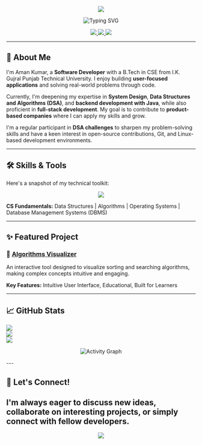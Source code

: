 <p align="center">
  <img src="https://capsule-render.vercel.app/api?type=waving&color=0:00b3ff,100:2af598&height=120&section=header&text=Hi!%20I'm%20Aman%20Kumar&fontSize=42&animation=fadeIn" />
</p>
<p align="center">
  <img src="https://readme-typing-svg.demolab.com?font=Fira+Code&pause=1000&color=00b3ff&center=true&vCenter=true&width=435&lines=Software+Developer;Backend+Enthusiast;Full+Stack+Learner;System+Design+Learner" alt="Typing SVG" />
</p>
<p align="center">
  <a href="https://linkedin.com/in/aman32" target="_blank">
    <img src="https://img.shields.io/badge/LinkedIn-0A66C2?style=for-the-badge&logo=linkedin&logoColor=white" />
  </a>
  <a href="https://leetcode.com/Aman_LeetMind" target="_blank">
    <img src="https://img.shields.io/badge/LeetCode-FFA116?style=for-the-badge&logo=leetcode&logoColor=black" />
  </a>
  <a href="mailto:amanku6936@gmail.com" target="_blank">
    <img src="https://img.shields.io/badge/Gmail-EA4335?style=for-the-badge&logo=gmail&logoColor=white" />
  </a>
</p>

---

## 👋 About Me

I'm Aman Kumar, a **Software Developer** with a B.Tech in CSE from I.K. Gujral Punjab Technical University. I enjoy building **user-focused applications** and solving real-world problems through code.

Currently, I'm deepening my expertise in **System Design**, **Data Structures and Algorithms (DSA)**, and **backend development with Java**, while also proficient in **full-stack development**. My goal is to contribute to **product-based companies** where I can apply my skills and grow.

I'm a regular participant in **DSA challenges** to sharpen my problem-solving skills and have a keen interest in open-source contributions, Git, and Linux-based development environments.

---

## 🛠️ Skills & Tools

Here's a snapshot of my technical toolkit:

<p align="center">
  <a href="https://skillicons.dev">
    <img src="https://skillicons.dev/icons?i=java,python,js,html,css,react,nodejs,express,spring,hibernate,mongodb,mysql,git,linux,postman,vscode" />
  </a>
</p>

**CS Fundamentals:** Data Structures | Algorithms | Operating Systems | Database Management Systems (DBMS)

---

## ✨ Featured Project

### 🎯 [Algorithms Visualizer](https://github.com/amankumarthakur63/Algorithm-Visualizer)
An interactive tool designed to visualize sorting and searching algorithms, making complex concepts intuitive and engaging.

**Key Features:** Intuitive User Interface, Educational, Built for Learners

---

## 📈 GitHub Stats
![](https://github-readme-stats.vercel.app/api?username=AKDev32&theme=dark&hide_border=false&include_all_commits=false&count_private=false)<br/>
![](https://nirzak-streak-stats.vercel.app/?user=AKDev32&theme=dark&hide_border=false)<br/>
![](https://github-readme-stats.vercel.app/api/top-langs/?username=AKDEV32&theme=dark&hide_border=false&include_all_commits=false&count_private=false&layout=compact)<br/>
<p align="center">
  <img src="https://github-readme-activity-graph.vercel.app/graph?username=AKDev32&bg_color=0d1117&color=c9d1d9&line=58a6ff&point=1f6feb&area=true&hide_border=false" alt="Activity Graph"/>
</p>
---

## 🔗 Let's Connect!

I'm always eager to discuss new ideas, collaborate on interesting projects, or simply connect with fellow developers.
---

<p align="center">
  <img src="https://capsule-render.vercel.app/api?type=waving&color=0:00b3ff,100:2af598&height=100&section=footer" />
</p>
